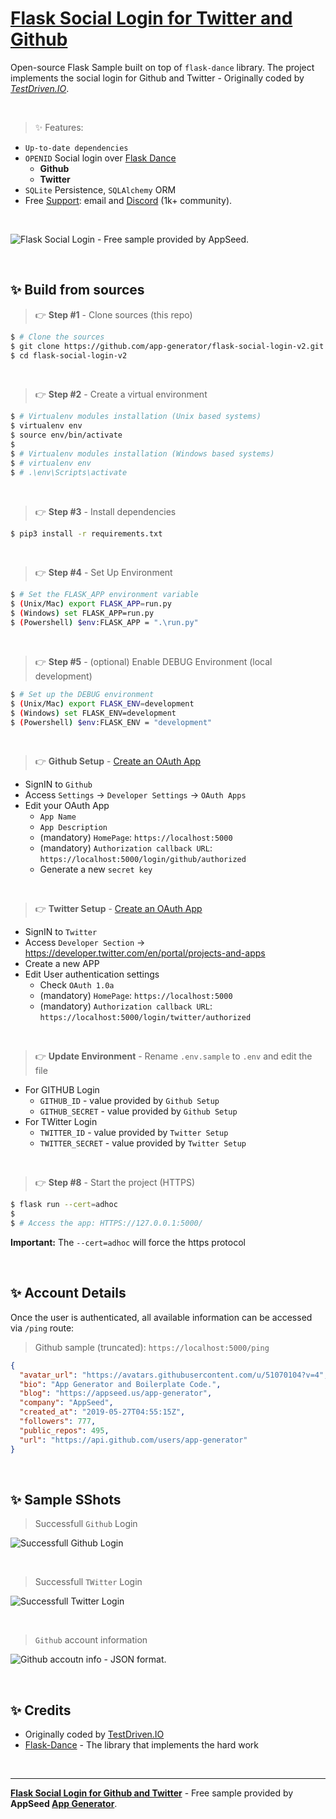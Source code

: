 # [Flask Social Login for Twitter and Github](https://blog.appseed.us/flask-social-authentication-github-twitter/)

Open-source Flask Sample built on top of `flask-dance` library. The project implements the social login for Github and Twitter - Originally coded by *[TestDriven.IO](https://github.com/testdrivenio/flask-social-auth)*. 

<br />

> ✨ Features:

- `Up-to-date dependencies`
- `OPENID` Social login over [Flask Dance](https://pypi.org/project/Flask-Dance/)
  - **Github** 
  - **Twitter**
- `SQLite` Persistence, `SQLAlchemy` ORM
- Free [Support](https://appseed.us/support): email and [Discord](https://discord.gg/fZC6hup) (1k+ community).

<br />

![Flask Social Login - Free sample provided by AppSeed.](https://user-images.githubusercontent.com/51070104/151698261-659e49e4-46e0-4ea4-8412-2bc61e6aa8ca.jpg)

<br />

## ✨ Build from sources

> 👉 **Step #1** - Clone sources (this repo)

```bash
$ # Clone the sources
$ git clone https://github.com/app-generator/flask-social-login-v2.git
$ cd flask-social-login-v2
```

<br />

> 👉 **Step #2** - Create a virtual environment

```bash
$ # Virtualenv modules installation (Unix based systems)
$ virtualenv env
$ source env/bin/activate
$
$ # Virtualenv modules installation (Windows based systems)
$ # virtualenv env
$ # .\env\Scripts\activate
```

<br />

> 👉 **Step #3** - Install dependencies

```bash
$ pip3 install -r requirements.txt
```

<br />

> 👉 **Step #4** - Set Up Environment

```bash
$ # Set the FLASK_APP environment variable
$ (Unix/Mac) export FLASK_APP=run.py
$ (Windows) set FLASK_APP=run.py
$ (Powershell) $env:FLASK_APP = ".\run.py"
```

<br />

> 👉 **Step #5** - (optional) Enable DEBUG Environment (local development)

```bash
$ # Set up the DEBUG environment
$ (Unix/Mac) export FLASK_ENV=development
$ (Windows) set FLASK_ENV=development
$ (Powershell) $env:FLASK_ENV = "development"
```

<br />

> 👉 **Github Setup** - [Create an OAuth App](https://docs.github.com/en/developers/apps/building-oauth-apps/creating-an-oauth-app)

- SignIN to `Github`
- Access `Settings` -> `Developer Settings` -> `OAuth Apps`
- Edit your OAuth App
  - `App Name`
  - `App Description`
  - (mandatory) `HomePage`: `https://localhost:5000`
  - (mandatory) `Authorization callback URL`: `https://localhost:5000/login/github/authorized`
  - Generate a new `secret key`

<br />

> 👉 **Twitter Setup** - [Create an OAuth App](https://developer.twitter.com/en/portal/projects-and-apps) 

- SignIN to `Twitter`
- Access `Developer Section` -> https://developer.twitter.com/en/portal/projects-and-apps
- Create a new APP
- Edit User authentication settings
  - Check `OAuth 1.0a`
  - (mandatory) `HomePage`: `https://localhost:5000`
  - (mandatory) `Authorization callback URL`: `https://localhost:5000/login/twitter/authorized`

<br />

> 👉 **Update Environment** - Rename `.env.sample` to `.env` and edit the file

- For GITHUB Login
  - `GITHUB_ID` - value provided by `Github Setup`
  - `GITHUB_SECRET` - value provided by `Github Setup`
- For TWitter Login
  - `TWITTER_ID` - value provided by `Twitter Setup`
  - `TWITTER_SECRET` - value provided by `Twitter Setup`

<br />

> 👉 **Step #8** - Start the project (HTTPS)

```bash
$ flask run --cert=adhoc
$
$ # Access the app: HTTPS://127.0.0.1:5000/
```

**Important:** The `--cert=adhoc` will force the https protocol

<br />

## ✨ Account Details

Once the user is authenticated, all available information can be accessed via `/ping` route:

> Github sample (truncated): `https://localhost:5000/ping` 

```json
{
  "avatar_url": "https://avatars.githubusercontent.com/u/51070104?v=4", 
  "bio": "App Generator and Boilerplate Code.", 
  "blog": "https://appseed.us/app-generator", 
  "company": "AppSeed", 
  "created_at": "2019-05-27T04:55:15Z", 
  "followers": 777, 
  "public_repos": 495, 
  "url": "https://api.github.com/users/app-generator"
}
```

<br />

## ✨ Sample SShots

> Successfull `Github` Login

![Successfull Github Login](https://user-images.githubusercontent.com/51070104/151698288-9693f769-10a8-4df6-9aa6-8ba817aceada.jpg)

<br />

> Successfull `TWitter` Login

![Successfull Twitter Login](https://user-images.githubusercontent.com/51070104/151698313-700023e4-99ea-4ef4-b4bc-d4083ec63ab0.jpg)

<br />

> `Github` account information

![Github accoutn info - JSON format.](https://user-images.githubusercontent.com/51070104/151698331-a1ce35b6-1465-4da4-ba03-f227391b5cc8.jpg)

<br />

## ✨ Credits

- Originally coded by [TestDriven.IO](https://github.com/testdrivenio/flask-social-auth)
- [Flask-Dance](https://flask-dance.readthedocs.io/en/latest/) - The library that implements the hard work  

<br />

--- 
**[Flask Social Login for Github and Twitter](https://blog.appseed.us/flask-social-authentication-github-twitter/)** - Free sample provided by **AppSeed [App Generator](https://appseed.us/app-generator)**.
